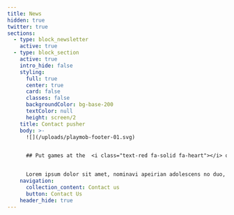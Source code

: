 ```yaml
---
title: News
hidden: true
twitter: true
sections:
  - type: block_newsletter
    active: true
  - type: block_section
    active: true
    intro_hide: false
    styling:
      full: true
      center: true
      card: false
      classes: false
      backgroundColor: bg-base-200
      textColor: null
      height: screen/2
    title: Contact pusher
    body: >-
      ![](/uploads/playmob-footer-01.svg)


      ## Put games at the  <i class="text-red fa-solid fa-heart"></i> of your business strategy


      Lorem ipsum dolor sit amet, nominavi apeirian adolescens no duo, pro ea iudico praesent concludaturque.
    navigation:
      collection_content: Contact us
      button: Contact Us
    header_hide: true
---
```

